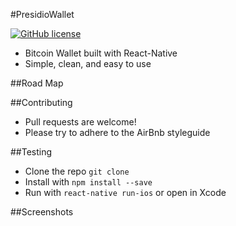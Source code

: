 

#PresidioWallet


[![GitHub license](https://img.shields.io/badge/license-MIT-blue.svg)](https://raw.githubusercontent.com/bretth18/PresidioWallet/master/LICENSE)
* Bitcoin Wallet built with React-Native
* Simple, clean, and easy to use




##Road Map


##Contributing
* Pull requests are welcome!
* Please try to adhere to the AirBnb styleguide


##Testing
* Clone the repo ```git clone ```
* Install with ```npm install --save```
* Run with ```react-native run-ios``` or open in Xcode

##Screenshots
